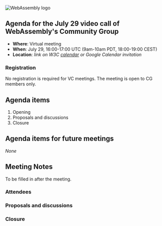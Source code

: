 ![WebAssembly logo](/images/WebAssembly.png)

## Agenda for the July 29 video call of WebAssembly's Community Group

- **Where**: Virtual meeting
- **When**: July 29, 16:00-17:00 UTC (9am-10am PDT, 18:00-19:00 CEST)
- **Location**: *link on W3C [calendar](https://www.w3.org/groups/cg/webassembly/calendar/) or Google Calendar invitation*

### Registration

No registration is required for VC meetings. The meeting is open to CG members only.

## Agenda items

1. Opening
1. Proposals and discussions
1. Closure

## Agenda items for future meetings

*None*

## Meeting Notes

To be filled in after the meeting.

### Attendees

### Proposals and discussions

### Closure
